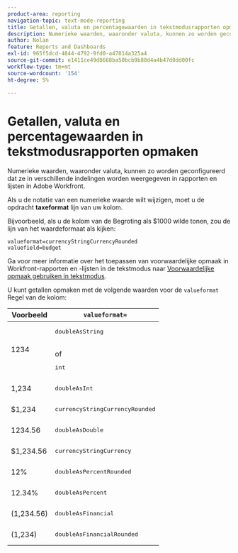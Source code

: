 ```yaml
---
product-area: reporting
navigation-topic: text-mode-reporting
title: Getallen, valuta en percentagewaarden in tekstmodusrapporten opmaken
description: Numerieke waarden, waaronder valuta, kunnen zo worden geconfigureerd dat ze in verschillende indelingen worden weergegeven in rapporten en lijsten in Adobe Workfront.
author: Nolan
feature: Reports and Dashboards
exl-id: 965f5dcd-4844-4792-9fd0-a47814a325a4
source-git-commit: e1411ce49d8668ba50bcb9b80d4a4b47d0dd00fc
workflow-type: tm+mt
source-wordcount: '154'
ht-degree: 5%

---
```


# Getallen, valuta en percentagewaarden in tekstmodusrapporten opmaken

Numerieke waarden, waaronder valuta, kunnen zo worden geconfigureerd dat ze in verschillende indelingen worden weergegeven in rapporten en lijsten in Adobe Workfront.

Als u de notatie van een numerieke waarde wilt wijzigen, moet u de opdracht **taxeformat** lijn van uw kolom.

Bijvoorbeeld, als u de kolom van de Begroting als $1000 wilde tonen, zou de lijn van het waardeformaat als kijken:

```
valueformat=currencyStringCurrencyRounded
valuefield=budget
```

Ga voor meer informatie over het toepassen van voorwaardelijke opmaak in Workfront-rapporten en -lijsten in de tekstmodus naar [Voorwaardelijke opmaak gebruiken in tekstmodus](../../../reports-and-dashboards/reports/text-mode/use-conditional-formatting-text-mode.md).

U kunt getallen opmaken met de volgende waarden voor de `valueformat` Regel van de kolom:

| Voorbeeld | `valueformat=` |
|---|---|
| 1234 | <pre>doubleAsString</pre> <br>of <br><pre>int</pre> |
| 1,234 | <pre>doubleAsInt</pre> |
| $1,234 | <pre>currencyStringCurrencyRounded</pre> |
| 1234.56 | <pre>doubleAsDouble</pre> |
| $1,234.56 | <pre>currencyStringCurrency</pre> |
| 12% | <pre>doubleAsPercentRounded</pre> |
| 12.34% | <pre>doubleAsPercent</pre> |
| (1,234.56) | <pre>doubleAsFinancial</pre> |
| (1,234) | <pre>doubleAsFinancialRounded</pre> |

